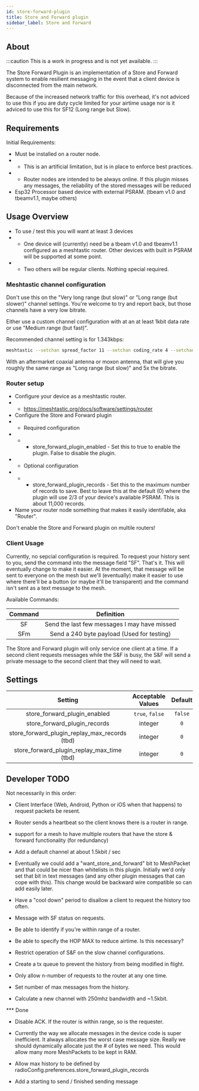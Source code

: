 ```yaml
---
id: store-forward-plugin
title: Store and Forward plugin
sidebar_label: Store and Forward
---
```


## About
:::caution
This is a work in progress and is not yet available.
:::

The Store Forward Plugin is an implementation of a Store and Forward system to enable resilient messaging in the event that a client device is disconnected from the main network.

Because of the increased network traffic for this overhead, it's not adviced to use this if you are duty cycle limited for your airtime usage nor is it adviced to use this for SF12 (Long range but Slow).

## Requirements

Initial Requirements:

* Must be installed on a router node.
* * This is an artificial limitation, but is in place to enforce best practices.
* * Router nodes are intended to be always online. If this plugin misses any messages, the reliability of the stored messages will be reduced
* Esp32 Processor based device with external PSRAM. (tbeam v1.0 and tbeamv1.1, maybe others)

## Usage Overview

* To use / test this you will want at least 3 devices
* * One device will (currently) need be a tbeam v1.0 and tbeamv1.1 configured as a meshtastic router. Other devices with built in PSRAM will be supported at some point.
* * Two others will be regular clients. Nothing special required.

### Meshtastic channel configuration

Don't use this on the "Very long range (but slow)" or "Long range (but slower)" channel settings. You're welcome to try and report back, but those channels have a very low bitrate.

Either use a custom channel configuration with at an at least 1kbit data rate or use "Medium range (but fast)".

Recommended channel setting is for 1.343kbps:

```bash
meshtastic --setchan spread_factor 11 --setchan coding_rate 4 --setchan bandwidth 500
```

With an aftermarket coaxial antenna or moxon antenna, that will give you roughly the same range as "Long range (but slow)" and 5x the bitrate.

### Router setup

* Configure your device as a meshtastic router.
* * https://meshtastic.org/docs/software/settings/router
* Configure the Store and Forward plugin
* * Required configuration
* * * store_forward_plugin_enabled - Set this to true to enable the plugin. False to disable the plugin.
* * Optional configuration
* * * store_forward_plugin_records - Set this to the maximum number of records to save. Best to leave this at the default (0) where the plugin will use 2/3 of your device's available PSRAM. This is about 11,000 records.
* Name your router node something that makes it easily identifable, aka "Router".

Don't enable the Store and Forward plugin on multile routers!

### Client Usage
 
Currently, no sepcial configuration is required. To request your history sent to you, send the command into the message field "SF". That's it. This will eventually change to make it easier. At the moment, that message will be sent to everyone on the mesh but we'll (eventually) make it easier to use where there'll be a button (or maybe it'll be transparent) and the command isn't sent as a text message to the mesh.

Available Commands:

| Command | Definition |
| :-----: | :---------------: |
| SF | Send the last few messages I may have missed |
| SFm | Send a 240 byte payload (Used for testing) |

The Store and Forward plugin will only service one client at a time. If a second client requests messages while the S&F is busy, the S&F will send a private message to the second client that they will need to wait.

## Settings

| Setting | Acceptable Values | Default |
| :-----: | :---------------: | :-----: |
| store_forward_plugin_enabled | `true`, `false` | `false` |
| store_forward_plugin_records | integer | `0` |
| store_forward_plugin_replay_max_records (tbd) | integer | `0` |
| store_forward_plugin_replay_max_time  (tbd)  | integer | `0` |


## Developer TODO

Not necessarily in this order:

* Client Interface (Web, Android, Python or iOS when that happens) to request packets be resent.

* Router sends a heartbeat so the client knows there is a router in range.

* support for a mesh to have multiple routers that have the store & forward functionality (for redundancy)

* Add a default channel at about 1.5kbit / sec

* Eventually we could add a "want_store_and_forward" bit to MeshPacket and that could be nicer than whitelists in this plugin. Initially we'd only set that bit in text messages (and any other plugin messages that can cope with this). This change would be backward wire compatible so can add easily later.

* Have a "cool down" period to disallow a client to request the history too often.

* Message with SF status on requests.

* Be able to identify if you're within range of a router.

* Be able to specify the HOP MAX to reduce airtime. Is this necessary?

* Restrict operation of S&F on the slow channel configurations.

* Create a tx queue to prevent the history from being modified in flight.

* Only allow n-number of requests to the router at any one time.

* Set number of max messages from the history.

* Calculate a new channel with 250mhz bandwidth and ~1.5kbit.

*** Done

* Disable ACK. If the router is within range, so is the requester.

* Currently the way we allocate messages in the device code is super inefficient. It always allocates the worst case message size. Really we should dynamically allocate just the # of bytes we need. This would allow many more MeshPackets to be kept in RAM.

* Allow max history to be defined by radioConfig.preferences.store_forward_plugin_records

* Add a starting to send / finished sending message

